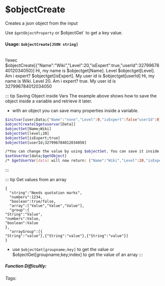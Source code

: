 # $objectCreate
Creates a json object from the input 

Use `$getObjectProperty` or $objectGet` to get a key value.
#### Usage: `$objectCreate[JSON string]`
<br/>
<discord-messages>
	<discord-message :bot="false" role-color="#ffcc9a" author="Member">
		!!exec $objectCreate[{"Name":"Wiki","Level":20,"isExpert":true,"userId":327996784012034050}] Hi, my name is $objectget[Name]. Level $objectget[Level]. Am i expert? $objectget[isExpert]. My user id is $objectget[userId]
	</discord-message>
	<discord-message :bot="true" role-color="#0099ff" author="Custom Command" avatar="https://media.discordapp.net/avatars/725721249652670555/781224f90c3b841ba5b40678e032f74a.webp">
		Hi, my name is Wiki. Level 20. Am i expert? true. My user id is 327996784012034050
	</discord-message>
</discord-messages>

::: tip Saving Object inside Vars
The example above shows how to save the object inside a variable and retrieve it later.
- with an object you can save many properties inside a variable.
```sh
$initvar[user;Data;{"Name":"none","Level":0,"isExpert":false"userId":0}]
$objectCreate[$getuservar[Data]]
$objectSet[Name;Wiki]
$objectSet[level;20]
$objectSet[isExpert;true]
$objectSet[userId;327996784012034050]

/*You can change the value by using $objectSet. You can save it inside a var by using $getObject*/
$setUserVar[data;$getObject]
/* $getUserVar[data] will now return: {"Name":"Wiki","Level":20,"isExpert":true,"userId":327996784012034050}*/

```
:::

::: tip  Get values from an array
```
{
  "string":"Needs quotation marks",
  "numbers":1234,
  "boolean":true/false,
  "array":["Value","Value","Value"],
  "group":{
"String":"Value",
"numbers":Value,
"boolean":Value
},
  "arrayGroup":[{
"String":"value"},{"String":"value"},{"String":"value"}]
}
```
* use `$objectGet[groupname;key]` to get the value or $objectGet[groupname;key;index] to get the value of an array
:::

##### Function Difficultly: <Badge type="danger" text="Difficult" vertical="middle" /> 
###### Tags: <Badge type="tip" text="create" vertical="middle" /> <Badge type="tip" text="object" vertical="middle" /> <Badge type="tip" text="json" vertical="middle" />